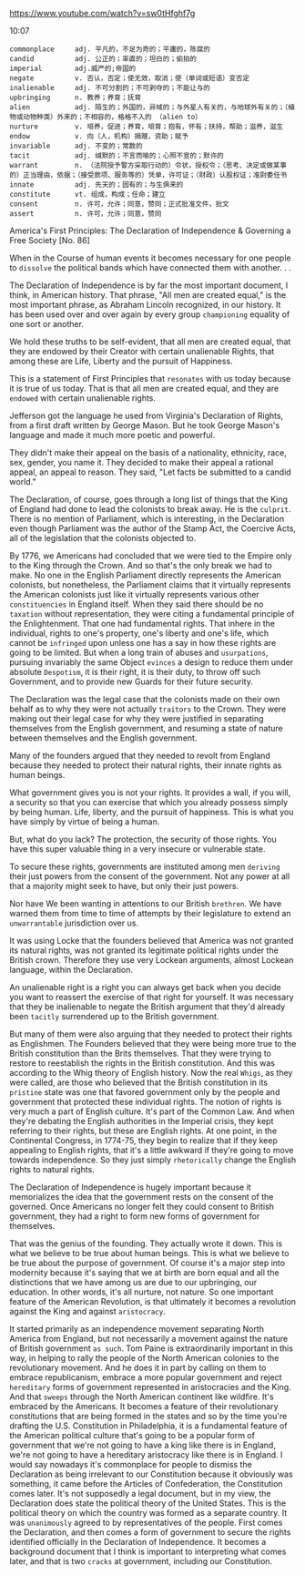 https://www.youtube.com/watch?v=sw0tHfghf7g

10:07
```
commonplace     adj. 平凡的，不足为奇的；平庸的，陈腐的
candid          adj. 公正的；率直的；坦白的；偷拍的
imperial        adj.威严的;帝国的
negate          v. 否认，否定；使无效，取消；使（单词或短语）变否定
inalienable     adj. 不可分割的；不可剥夺的；不能让与的
upbringing      n. 教养；养育；抚育
alien           adj. 陌生的；外国的，异域的；与外星人有关的，与地球外有关的；（植物或动物种类）外来的；不相容的，格格不入的 （alien to）
nurture         v. 培养，促进；养育，培育；抱有，怀有；扶持，帮助；滋养，滋生
endow           v. 向（人，机构）捐赠，资助；赋予
invariable      adj. 不变的；常数的
tacit           adj. 缄默的；不言而喻的；心照不宣的；默许的
warrant         n. （法院授予警方采取行动的）令状，授权令；（思考、决定或做某事的）正当理由，依据；（接受款项、服务等的）凭单，许可证；（财政）认股权证；准尉委任书
innate          adj. 先天的；固有的；与生俱来的    
constitute      vt. 组成，构成；任命；建立
consent         n. 许可，允许；同意，赞同；正式批准文件，批文
assert          n. 许可，允许；同意，赞同
```

America's First Principles: The Declaration of Independence & Governing a Free Society [No. 86]

When in the Course of human events it becomes necessary for one people to `dissolve` the political bands which have connected them with another. . . 

The Declaration of Independence is by far the most important document, I think, in American history. That phrase, "All men are created equal," is the most important phrase, as Abraham Lincoln recognized, in our history. It has been used over and over again by every group `championing` equality of one sort or another. 

We hold these truths to be self-evident, that all men are created equal, that they are endowed by their Creator with certain unalienable Rights, that among these are Life, Liberty and the pursuit of Happiness. 

This is a statement of First Principles that `resonates` with us today because it is true of us today. That is that all men are created equal, and they are `endowed` with certain unalienable rights.

Jefferson got the language he used from Virginia's Declaration of Rights, from a first draft written by George Mason. But he took George Mason's language and made it much more poetic and powerful. 

They didn't make their appeal on the basis of a nationality, ethnicity, race, sex, gender, you name it. They decided to make their appeal a rational appeal, an appeal to reason. They said, "Let facts be submitted to a candid world." 

The Declaration, of course, goes through a long list of things that the King of England had done to lead the colonists to break away. He is the `culprit`. There is no mention of Parliament, which is interesting, in the Declaration even though Parliament was the author of the Stamp Act, the Coercive Acts, all of the legislation that the colonists objected to. 

By 1776, we Americans had concluded that we were tied to the Empire only to the King through the Crown. And so that's the only break we had to make. No one in the English Parliament directly represents the American colonists, but nonetheless, the Parliament claims that it virtually represents the American colonists just like it virtually represents various other `constituencies` in England itself. When they said there should be no `taxation` without representation, they were citing a fundamental principle of the Enlightenment. That one had fundamental rights. That inhere in the individual, rights to one's property, one's liberty and one's life, which cannot be `infringed` upon unless one has a say in how these rights are going to be limited. But when a long train of abuses and `usurpations`, pursuing invariably the same Object `evinces` a design to reduce them under absolute `Despotism`, it is their right, it is their duty, to throw off such Government, and to provide new Guards for their future security. 

The Declaration was the legal case that the colonists made on their own behalf as to why they were not actually `traitors` to the Crown. They were making out their legal case for why they were justified in separating themselves from the English government, and resuming a state of nature between themselves and the English government. 

Many of the founders argued that they needed to revolt from England because they needed to protect their natural rights, their innate rights as human beings. 

What government gives you is not your rights. It provides a wall, if you will, a security so that you can exercise that which you already possess simply by being human. Life, liberty, and the pursuit of happiness. This is what you have simply by virtue of being a human. 

But, what do you lack? The protection, the security of those rights. You have this super valuable thing in a very insecure or vulnerable state. 

To secure these rights, governments are instituted among men `deriving` their just powers from the consent of the government. Not any power at all that a majority might seek to have, but only their just powers. 

Nor have We been wanting in attentions to our British `brethren`. We have warned them from time to time of attempts by their legislature to extend an `unwarrantable` jurisdiction over us. 

It was using Locke that the founders believed that America was not granted its natural rights, was not granted its legitimate political rights under the British crown. Therefore they use very Lockean arguments, almost Lockean language, within the Declaration. 

An unalienable right is a right you can always get back when you decide you want to reassert the exercise of that right for yourself. It was necessary that they be inalienable to negate the British argument that they'd already been `tacitly` surrendered up to the British government. 

But many of them were also arguing that they needed to protect their rights as Englishmen. The Founders believed that they were being more true to the British constitution than the Brits themselves. That they were trying to restore to reestablish the rights in the British constitution. And this was according to the Whig theory of English history. Now the real `Whigs`, as they were called, are those who believed that the British constitution in its `pristine` state was one that favored government only by the people and government that protected these individual rights. The notion of rights is very much a part of English culture. It's part of the Common Law. And when they're debating the English authorities in the Imperial crisis, they kept referring to their rights, but these are English rights. At one point, in the Continental Congress, in 1774-75, they begin to realize that if they keep appealing to English rights, that it's a little awkward if they're going to move towards independence. So they just simply `rhetorically` change the English rights to natural rights. 

The Declaration of Independence is hugely important because it memorializes the idea that the government rests on the consent of the governed. Once Americans no longer felt they could consent to British government, they had a right to form new forms of government for themselves. 

That was the genius of the founding. They actually wrote it down. This is what we believe to be true about human beings. This is what we believe to be true about the purpose of government. Of course it's a major step into modernity because it's saying that we at birth are born equal and all the distinctions that we have among us are due to our upbringing, our education. In other words, it's all nurture, not nature. So one important feature of the American Revolution, is that ultimately it becomes a revolution against the King and against `aristocracy`. 

It started primarily as an independence movement separating North America from England, but not necessarily a movement against the nature of British government `as such`. Tom Paine is extraordinarily important in this way, in helping to rally the people of the North American colonies to the revolutionary movement. And he does it in part by calling on them to embrace republicanism, embrace a more popular government and reject `hereditary` forms of government represented in aristocracies and the King. And that `sweeps` through the North American continent like wildfire. It's embraced by the Americans. It becomes a feature of their revolutionary constitutions that are being formed in the states and so by the time you're drafting the U.S. Constitution in Philadelphia, it is a fundamental feature of the American political culture that's going to be a popular form of government that we're not going to have a king like there is in England, we're not going to have a hereditary aristocracy like there is in England. I would say nowadays it's commonplace for people to dismiss the Declaration as being irrelevant to our Constitution because it obviously was something, it came before the Articles of Confederation, the Constitution comes later. It's not supposedly a legal document, but in my view, the Declaration does state the political theory of the United States. This is the political theory on which the country was formed as a separate country. It was `unanimously` agreed to by representatives of the people. First comes the Declaration, and then comes a form of government to secure the rights identified officially in the Declaration of Independence. It becomes a background document that I think is important to interpreting what comes later, and that is two `cracks` at government, including our Constitution. 